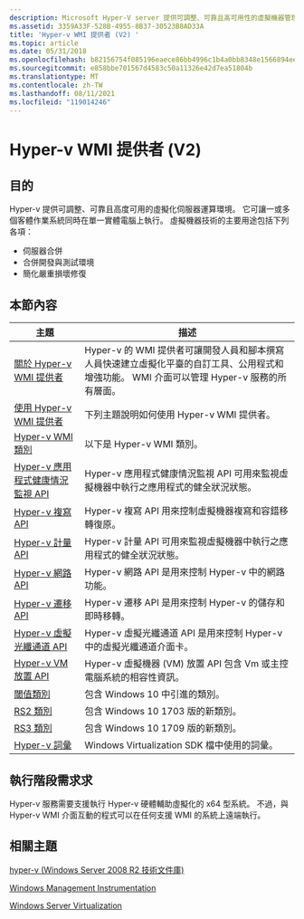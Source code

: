 ```yaml
---
description: Microsoft Hyper-V server 提供可調整、可靠且高可用性的虛擬機器管理環境。 Hyper-v 虛擬機器軟體會合並伺服器和開發與測試環境。
ms.assetid: 3359A33F-528B-4955-8B37-30523B8AD33A
title: 'Hyper-v WMI 提供者 (V2) '
ms.topic: article
ms.date: 05/31/2018
ms.openlocfilehash: b82156754f085196eaece86bb4996c1b4a0bb8348e1566894ee78d4921676f96
ms.sourcegitcommit: e858bbe701567d4583c50a11326e42d7ea51804b
ms.translationtype: MT
ms.contentlocale: zh-TW
ms.lasthandoff: 08/11/2021
ms.locfileid: "119014246"
---
```

# <a name="hyper-v-wmi-provider-v2"></a>Hyper-v WMI 提供者 (V2) 

## <a name="purpose"></a>目的

Hyper-v 提供可調整、可靠且高度可用的虛擬化伺服器運算環境。 它可讓一或多個客體作業系統同時在單一實體電腦上執行。 虛擬機器技術的主要用途包括下列各項：

-   伺服器合併
-   合併開發與測試環境
-   簡化嚴重損壞修復

## <a name="in-this-section"></a>本節內容



| 主題                                                                                                 | 描述                                                                                                                                                                                                                              |
|-------------------------------------------------------------------------------------------------------|------------------------------------------------------------------------------------------------------------------------------------------------------------------------------------------------------------------------------------------|
| [關於 Hyper-v WMI 提供者](about-the-virtualization-wmi-provider.md)<br/>                | Hyper-v 的 WMI 提供者可讓開發人員和腳本撰寫人員快速建立虛擬化平臺的自訂工具、公用程式和增強功能。 WMI 介面可以管理 Hyper-v 服務的所有層面。<br/> |
| [使用 Hyper-v WMI 提供者](using-the-virtualization-wmi-provider.md)<br/>                | 下列主題說明如何使用 Hyper-v WMI 提供者。<br/>                                                                                                                                                            |
| [Hyper-v WMI 類別](hyper-v-wmi-classes.md)<br/>                                             | 以下是 Hyper-v WMI 類別。<br/>                                                                                                                                                                                    |
| [Hyper-v 應用程式健康情況監視 API](hyper-v-application-health-monitoring-api.md)<br/> | Hyper-v 應用程式健康情況監視 API 可用來監視虛擬機器中執行之應用程式的健全狀況狀態。<br/>                                                                                               |
| [Hyper-v 複寫 API](hyper-v-replication-api.md)<br/>                                     | Hyper-v 複寫 API 用來控制虛擬機器複寫和容錯移轉復原。<br/>                                                                                                                             |
| [Hyper-v 計量 API](hyper-v-metrics-api.md)<br/>                                             | Hyper-v 計量 API 可用來監視虛擬機器中執行之應用程式的健全狀況狀態。<br/>                                                                                                                     |
| [Hyper-v 網路 API](hyper-v-networking-api.md)<br/>                                       | Hyper-v 網路 API 是用來控制 Hyper-v 中的網路功能。<br/>                                                                                                                                                          |
| [Hyper-v 遷移 API](hyper-v-storage-migration-api.md)<br/>                                 | Hyper-v 遷移 API 是用來控制 Hyper-v 的儲存和即時移轉。<br/>                                                                                                                                           |
| [Hyper-v 虛擬光纖通道 API](hyper-v-virtual-fiber-channels-api.md)<br/>                | Hyper-v 虛擬光纖通道 API 是用來控制 Hyper-v 中的虛擬光纖通道介面卡。<br/>                                                                                                                           |
| [Hyper-v VM 放置 API](hyper-v-vm-placement-api.md)<br/>                                   | Hyper-v 虛擬機器 (VM) 放置 API 包含 Vm 或主控電腦系統的相容性資訊。<br/>                                                                                                        |
| [閾值類別](threshold-classes.md)<br/>                                                 | 包含 Windows 10 中引進的類別。<br/>                                                                                                                                                                                |
| [RS2 類別](redstone-classes.md)<br/>                                                        | 包含 Windows 10 1703 版的新類別。<br/>                                                                                                                                                                        |
| [RS3 類別](rs3-classes.md)<br/>                                                             | 包含 Windows 10 1709 版的新類別。<br/>                                                                                                                                                                        |
| [Hyper-v 詞彙](virtualization-glossary.md)<br/>                                            | Windows Virtualization SDK 檔中使用的詞彙。<br/>                                                                                                                                                       |



 

## <a name="run-time-requirements"></a>執行階段需求求

Hyper-v 服務需要支援執行 Hyper-v 硬體輔助虛擬化的 x64 型系統。 不過，與 Hyper-v WMI 介面互動的程式可以在任何支援 WMI 的系統上遠端執行。

## <a name="related-topics"></a>相關主題

<dl> <dt>

[hyper-v (Windows Server 2008 R2 技術文件庫) ](/previous-versions/windows/it-pro/windows-server-2008-R2-and-2008/cc753637(v=ws.10))
</dt> <dt>

[Windows Management Instrumentation](/windows/desktop/WmiSdk/wmi-start-page)
</dt> <dt>

[Windows Server Virtualization](https://www.microsoft.com/windowsserver2008/virtualization/default.mspx)
</dt> </dl>

 

